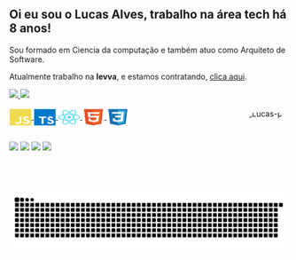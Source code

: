 ## Oi eu sou o Lucas Alves, trabalho na área tech há 8 anos!

<p>Sou formado em Ciencia da computação e também atuo como Arquiteto de Software.</p>
<p>Atualmente trabalho na <b>levva</b>, e estamos contratando, <a href="https://levva.izirh.io">clica aqui</a>.</p>

<div align="left">
  <a href="https://github.com/lcoalves">
  <img height="180em" src="https://github-readme-stats.vercel.app/api?username=lcoalves&show_icons=true&theme=dracula&include_all_commits=true&count_private=true"/>
  <img height="180em" src="https://github-readme-stats.vercel.app/api/top-langs/?username=lcoalves&layout=compact&langs_count=7&theme=dracula"/>
</div>
<div style="display: inline_block"><br>
  <img align="center" alt="Lucas-Js" height="30" width="40" src="https://raw.githubusercontent.com/devicons/devicon/master/icons/javascript/javascript-plain.svg">
  <img align="center" alt="Lucas-Ts" height="30" width="40" src="https://raw.githubusercontent.com/devicons/devicon/master/icons/typescript/typescript-plain.svg">
  <img align="center" alt="Lucas-React" height="30" width="40" src="https://raw.githubusercontent.com/devicons/devicon/master/icons/react/react-original.svg">
  <img align="center" alt="Lucas-HTML" height="30" width="40" src="https://raw.githubusercontent.com/devicons/devicon/master/icons/html5/html5-original.svg">
  <img align="center" alt="Lucas-CSS" height="30" width="40" src="https://raw.githubusercontent.com/devicons/devicon/master/icons/css3/css3-original.svg">
  <img align="right" alt="Lucas-pic" height="150" style="border-radius:50px;" src="https://avatars.githubusercontent.com/u/46606051?s=400&u=3752eb3b1de752cf1f3e3a25245357188beb75d1&v=4?width=676&height=676">
</div>
  
  ##
 
<div> 
  <a href="https://www.youtube.com/channel/UC1-3Z5z9eB9PEOpOT_iC8Bw" target="_blank"><img src="https://img.shields.io/badge/YouTube-FF0000?style=for-the-badge&logo=youtube&logoColor=white" target="_blank"></a>
  <a href="https://www.instagram.com/lucascoalves" target="_blank"><img src="https://img.shields.io/badge/-Instagram-%23E4405F?style=for-the-badge&logo=instagram&logoColor=white" target="_blank"></a>
  <a href = "mailto:lucascosta.lo77@gmail.com"><img src="https://img.shields.io/badge/-Gmail-%23333?style=for-the-badge&logo=gmail&logoColor=white" target="_blank"></a>
  <a href="https://www.linkedin.com/in/lucascoalves" target="_blank"><img src="https://img.shields.io/badge/-LinkedIn-%230077B5?style=for-the-badge&logo=linkedin&logoColor=white" target="_blank"></a> 
 
  ![Snake animation](https://github.com/lcoalves/lcoalves/blob/master/github-contribution-grid-snake.svg)
 
</div>
